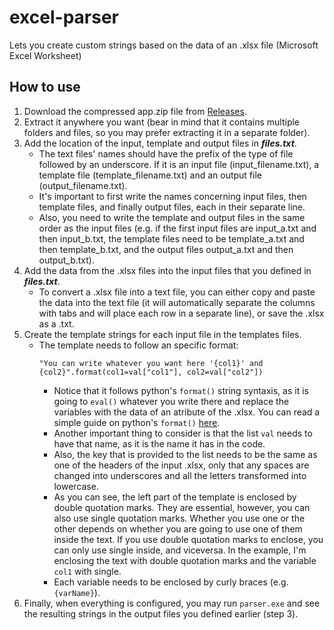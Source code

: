 # excel-parser
Lets you create custom strings based on the data of an .xlsx file (Microsoft Excel Worksheet)

## How to use
1. Download the compressed app.zip file from [Releases](https://github.com/christopher-pedraza/excel-parser/releases/latest).
2. Extract it anywhere you want (bear in mind that it contains multiple folders and files, so you may prefer extracting it in a separate folder).
3. Add the location of the input, template and output files in **_files.txt_**.
    * The text files' names should have the prefix of the type of file followed by an underscore. If it is an input file (input_filename.txt), a template file (template_filename.txt) and an output file (output_filename.txt).
    * It's important to first write the names concerning input files, then template files, and finally output files, each in their separate line.
    * Also, you need to write the template and output files in the same order as the input files (e.g. if the first input files are input_a.txt and then input_b.txt, the template files need to be template_a.txt and then template_b.txt, and the output files output_a.txt and then output_b.txt).
4. Add the data from the .xlsx files into the input files that you defined in **_files.txt_**.
    * To convert a .xlsx file into a text file, you can either copy and paste the data into the text file (it will automatically separate the columns with tabs and will place each row in a separate line), or save the .xlsx as a .txt.
5. Create the template strings for each input file in the templates files.
    * The template needs to follow an specific format: 
        ```
        "You can write whatever you want here '{col1}' and {col2}".format(col1=val["col1"], col2=val["col2"])
        ```
        * Notice that it follows python's `format()` string syntaxis, as it is going to `eval()` whatever you write there and replace the variables with the data of an atribute of the .xlsx. You can read a simple guide on python's `format()` [here](https://www.w3schools.com/python/ref_string_format.asp).
        * Another important thing to consider is that the list `val` needs to have that name, as it is the name it has in the code.
        * Also, the key that is provided to the list needs to be the same as one of the headers of the input .xlsx, only that any spaces are changed into underscores and all the letters transformed into lowercase.
        * As you can see, the left part of the template is enclosed by double quotation marks. They are essential, however, you can also use single quotation marks. Whether you use one or the other depends on whether you are going to use one of them inside the text. If you use double quotation marks to enclose, you can only use single inside, and viceversa. In the example, I'm enclosing the text with double quotation marks and the variable `col1` with single.
        * Each variable needs to be enclosed by curly braces (e.g. `{varName}`).
6. Finally, when everything is configured, you may run `parser.exe` and see the resulting strings in the output files you defined earlier (step 3).

